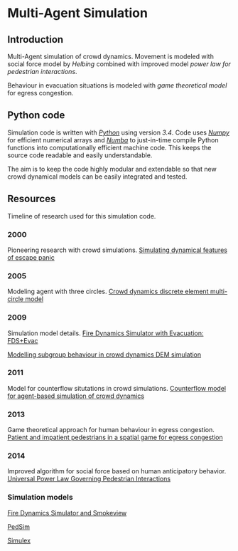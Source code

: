 # Multi-Agent Simulation
## Introduction

Multi-Agent simulation of crowd dynamics. Movement is modeled with social force model by _Helbing_ combined with improved model _power law for pedestrian interactions_.

Behaviour in evacuation situations is modeled with _game theoretical model_ for egress congestion. 


## Python code
Simulation code is written with [_Python_][python] using version _3.4_. Code uses [_Numpy_][numpy] for efficient numerical arrays and [_Numba_][numba] to just-in-time compile Python functions into computationally efficient machine code. This keeps the source code readable and easily understandable. 

The aim is to keep the code highly modular and extendable so that new crowd dynamical models can be easily integrated and tested.

[python]: https://www.python.org/
[numpy]: http://www.numpy.org/
[numba]: http://numba.pydata.org/


## Resources
Timeline of research used for this simulation code.

### 2000
Pioneering research with crowd simulations.
[Simulating dynamical features of escape panic](http://citeseerx.ist.psu.edu/viewdoc/download?doi=10.1.1.323.245&rep=rep1&type=pdf)

### 2005
Modeling agent with three circles.
[Crowd dynamics discrete element multi-circle model](http://www.sciencedirect.com/science/article/pii/S0925753505001724)

### 2009
Simulation model details.
[Fire Dynamics Simulator with Evacuation: FDS+Evac](http://www.vtt.fi/inf/pdf/workingpapers/2009/W119.pdf)

[Modelling subgroup behaviour in crowd dynamics DEM simulation](http://www.sciencedirect.com/science/article/pii/S0307904X09000808) 

### 2011

Model for counterflow situtations in crowd simulations.
[Counterflow model for agent-based simulation of crowd dynamics](http://www.sciencedirect.com/science/article/pii/S0360132311002630) 

### 2013
Game theoretical approach for human behaviour in egress congestion.
[Patient and impatient pedestrians in a spatial game for egress congestion](http://journals.aps.org/pre/abstract/10.1103/PhysRevE.87.012802)

### 2014
Improved algorithm for social force based on human anticipatory behavior.
[Universal Power Law Governing Pedestrian Interactions](http://motion.cs.umn.edu/PowerLaw/)

### Simulation models
[Fire Dynamics Simulator and Smokeview](https://github.com/firemodels/fds-smv)

[PedSim](http://pedsim.silmaril.org/)

[Simulex](https://www.iesve.com/software/ve-for-engineers/module/Simulex/480) 

